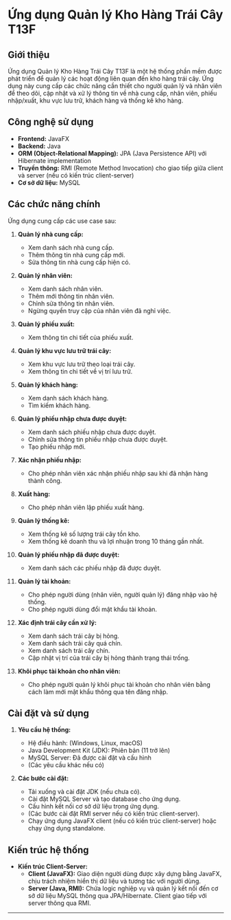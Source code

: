 # Ứng dụng Quản lý Kho Hàng Trái Cây T13F

## Giới thiệu

Ứng dụng Quản lý Kho Hàng Trái Cây T13F là một hệ thống phần mềm được phát triển để quản lý các hoạt động liên quan đến kho hàng trái cây. Ứng dụng này cung cấp các chức năng cần thiết cho người quản lý và nhân viên để theo dõi, cập nhật và xử lý thông tin về nhà cung cấp, nhân viên, phiếu nhập/xuất, khu vực lưu trữ, khách hàng và thống kê kho hàng.

## Công nghệ sử dụng

* **Frontend:** JavaFX
* **Backend:** Java
* **ORM (Object-Relational Mapping):** JPA (Java Persistence API) với Hibernate implementation
* **Truyền thông:** RMI (Remote Method Invocation) cho giao tiếp giữa client và server (nếu có kiến trúc client-server)
* **Cơ sở dữ liệu:** MySQL

## Các chức năng chính

Ứng dụng cung cấp các use case sau:

1.  **Quản lý nhà cung cấp:**
    * Xem danh sách nhà cung cấp.
    * Thêm thông tin nhà cung cấp mới.
    * Sửa thông tin nhà cung cấp hiện có.

2.  **Quản lý nhân viên:**
    * Xem danh sách nhân viên.
    * Thêm mới thông tin nhân viên.
    * Chỉnh sửa thông tin nhân viên.
    * Ngừng quyền truy cập của nhân viên đã nghỉ việc.

3.  **Quản lý phiếu xuất:**
    * Xem thông tin chi tiết của phiếu xuất.

4.  **Quản lý khu vực lưu trữ trái cây:**
    * Xem khu vực lưu trữ theo loại trái cây.
    * Xem thông tin chi tiết về vị trí lưu trữ.

5.  **Quản lý khách hàng:**
    * Xem danh sách khách hàng.
    * Tìm kiếm khách hàng.

6.  **Quản lý phiếu nhập chưa được duyệt:**
    * Xem danh sách phiếu nhập chưa được duyệt.
    * Chỉnh sửa thông tin phiếu nhập chưa được duyệt.
    * Tạo phiếu nhập mới.

7.  **Xác nhận phiếu nhập:**
    * Cho phép nhân viên xác nhận phiếu nhập sau khi đã nhận hàng thành công.

8.  **Xuất hàng:**
    * Cho phép nhân viên lập phiếu xuất hàng.

9.  **Quản lý thống kê:**
    * Xem thống kê số lượng trái cây tồn kho.
    * Xem thống kê doanh thu và lợi nhuận trong 10 tháng gần nhất.

10. **Quản lý phiếu nhập đã được duyệt:**
    * Xem danh sách các phiếu nhập đã được duyệt.

11. **Quản lý tài khoản:**
    * Cho phép người dùng (nhân viên, người quản lý) đăng nhập vào hệ thống.
    * Cho phép người dùng đổi mật khẩu tài khoản.

12. **Xác định trái cây cần xử lý:**
    * Xem danh sách trái cây bị hỏng.
    * Xem danh sách trái cây quá chín.
    * Xem danh sách trái cây chín.
    * Cập nhật vị trí của trái cây bị hỏng thành trạng thái trống.

13. **Khôi phục tài khoản cho nhân viên:**
    * Cho phép người quản lý khôi phục tài khoản cho nhân viên bằng cách làm mới mật khẩu thông qua tên đăng nhập.

## Cài đặt và sử dụng

1.  **Yêu cầu hệ thống:**
    * Hệ điều hành: (Windows, Linux, macOS)
    * Java Development Kit (JDK): Phiên bản (11 trở lên)
    * MySQL Server: Đã được cài đặt và cấu hình
    * (Các yêu cầu khác nếu có)

2.  **Các bước cài đặt:**
    * Tải xuống và cài đặt JDK (nếu chưa có).
    * Cài đặt MySQL Server và tạo database cho ứng dụng.
    * Cấu hình kết nối cơ sở dữ liệu trong ứng dụng.
    * (Các bước cài đặt RMI server nếu có kiến trúc client-server).
    * Chạy ứng dụng JavaFX client (nếu có kiến trúc client-server) hoặc chạy ứng dụng standalone.

## Kiến trúc hệ thống

* **Kiến trúc Client-Server:**
    * **Client (JavaFX):** Giao diện người dùng được xây dựng bằng JavaFX, chịu trách nhiệm hiển thị dữ liệu và tương tác với người dùng.
    * **Server (Java, RMI):** Chứa logic nghiệp vụ và quản lý kết nối đến cơ sở dữ liệu MySQL thông qua JPA/Hibernate. Client giao tiếp với server thông qua RMI.

---
